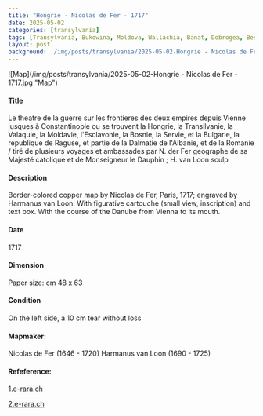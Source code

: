```yaml
---
title: "Hongrie - Nicolas de Fer - 1717"
date: 2025-05-02
categories: [transylvania]
tags: [Transylvania, Bukowina, Moldova, Wallachia, Banat, Dobrogea, Bessarabia]
layout: post
background: '/img/posts/transylvania/2025-05-02-Hongrie - Nicolas de Fer - 1717.jpg'
---
```

![Map](/img/posts/transylvania/2025-05-02-Hongrie - Nicolas de Fer - 1717.jpg "Map")
#### Title ####
Le theatre de la guerre sur les frontieres des deux empires depuis Vienne jusques à Constantinople ou se trouvent la Hongrie, la Transilvanie, la Valaquie, la Moldavie, l'Esclavonie, la Bosnie, la Servie, et la Bulgarie, la republique de Raguse, et partie de la Dalmatie de l'Albanie, et de la Romanie / tiré de plusieurs voyages et ambassades par N. der Fer geographe de sa Majesté catolique et de Monseigneur le Dauphin ; H. van Loon sculp

#### Description ####
Border-colored copper map by Nicolas de Fer, Paris, 1717; engraved by Harmanus van Loon. 
With figurative cartouche (small view, inscription) and text box. 
With the course of the Danube from Vienna to its mouth.

#### Date ####
1717

#### Dimension ####
Paper size: cm 48 x 63

#### Condition ####
On the left side, a 10 cm tear without loss

#### Mapmaker: ####
Nicolas de Fer (1646 - 1720)
Harmanus van Loon (1690 - 1725)

#### Refeference: ####
<p><a href="https://doi.org/10.3931/e-rara-128390">1.e-rara.ch</a></p>
<p><a href="https://doi.org/10.3931/e-rara-128381">2.e-rara.ch</a></p>
